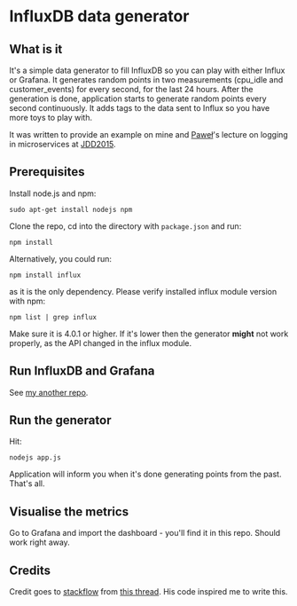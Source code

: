 # InfluxDB data generator

## What is it

It's a simple data generator to fill InfluxDB so you can play with either Influx or Grafana. It generates random points in two measurements (cpu_idle and customer_events) for every second, for the last 24 hours. After the generation is done, application starts to generate random points every second continuously. It adds tags to the data sent to Influx so you have more toys to play with.

It was written to provide an example on mine and [Paweł](https://github.com/reverendus)'s lecture on logging in microservices at [JDD2015](http://15.jdd.org.pl).

## Prerequisites

Install node.js and npm:

```
sudo apt-get install nodejs npm
```

Clone the repo, cd into the directory with `package.json` and run:

```
npm install
```

Alternatively, you could run:

```
npm install influx
```

as it is the only dependency.
Please verify installed influx module version with npm:

```
npm list | grep influx
```

Make sure it is 4.0.1 or higher. If it's lower then the generator **might** not work properly, as the API changed in the influx module.

## Run InfluxDB and Grafana

See [my another repo](https://github.com/lukasz-kaminski/grafana-influxdb-statsd-springboot).

## Run the generator

Hit:

```
nodejs app.js
```

Application will inform you when it's done generating points from the past. That's all.

## Visualise the metrics

Go to Grafana and import the dashboard - you'll find it in this repo. Should work right away.

## Credits
Credit goes to [stackflow](http://stackoverflow.com/users/4132820/stackflow) from [this thread](http://stackoverflow.com/questions/26317397/influxdb-error-no-host-available). His code inspired me to write this.
